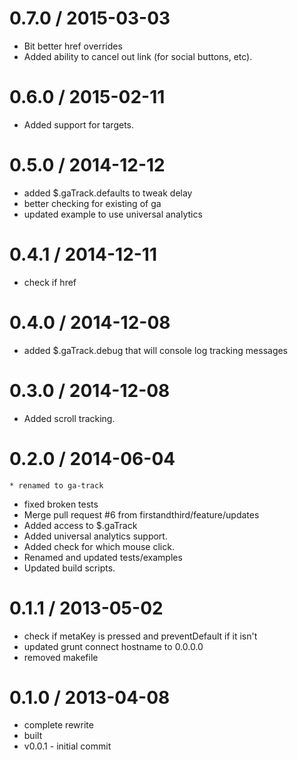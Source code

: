 
0.7.0 / 2015-03-03
==================

  * Bit better href overrides
  * Added ability to cancel out link (for social buttons, etc).

0.6.0 / 2015-02-11
==================

  * Added support for targets.

0.5.0 / 2014-12-12 
==================

  * added $.gaTrack.defaults to tweak delay
  * better checking for existing of ga
  * updated example to use universal analytics

0.4.1 / 2014-12-11 
==================

  * check if href

0.4.0 / 2014-12-08 
==================

  * added $.gaTrack.debug that will console log tracking messages

0.3.0 / 2014-12-08 
==================

  * Added scroll tracking.

0.2.0 / 2014-06-04 
==================

	* renamed to ga-track
  * fixed broken tests
  * Merge pull request #6 from firstandthird/feature/updates
  * Added access to $.gaTrack
  * Added universal analytics support.
  * Added check for which mouse click.
  * Renamed and updated tests/examples
  * Updated build scripts.

0.1.1 / 2013-05-02 
==================

  * check if metaKey is pressed and preventDefault if it isn't
  * updated grunt connect hostname to 0.0.0.0
  * removed makefile

0.1.0 / 2013-04-08 
==================

  * complete rewrite
  * built
  * v0.0.1 - initial commit
